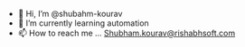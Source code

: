 - 👋 Hi, I’m @shubahm-kourav
- 🌱 I’m currently learning automation
- 📫 How to reach me ... Shubham.kourav@rishabhsoft.com

<!---
shubahm-kourav/shubahm-kourav is a ✨ special ✨ repository because its `README.md` (this file) appears on your GitHub profile.
You can click the Preview link to take a look at your changes.
--->
